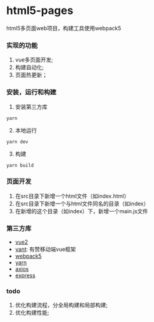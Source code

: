 # html5-pages
html5多页面web项目，构建工具使用webpack5  

### 实现的功能
1. vue多页面开发;
2. 构建自动化;
3. 页面热更新；

### 安装，运行和构建
1. 安装第三方库  
``` 
yarn
```  
2. 本地运行 
``` 
yarn dev
```
3. 构建
``` 
yarn build
```  

### 页面开发
1. 在src目录下新增一个html文件（如index.html）
2. 在src目录下新增一个与html文件同名的目录（如index） 
3. 在新增的这个目录（如index）下，新增一个main.js文件

### 第三方库
* [vue2](https://cn.vuejs.org/v2/guide/)
* [vant](https://youzan.github.io/vant/#/zh-CN/): 有赞移动端vue框架  
* [webpack5](https://webpack.docschina.org/concepts/)  
* [yarn](https://yarnpkg.com/getting-started) 
* [axios](http://www.axios-js.com/zh-cn/docs/) 
* [express](https://www.expressjs.com.cn/)

### todo
1. 优化构建流程，分全局构建和局部构建; 
2. 优化构建性能;


